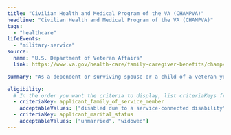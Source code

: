 ```yaml
---
title: "Civilian Health and Medical Program of the VA (CHAMPVA)"
headline: "Civilian Health and Medical Program of the VA (CHAMPVA)"
tags:
  - "healthcare"
lifeEvents:
  - "military-service"
source:
  name: "U.S. Department of Veteran Affairs"
  link: https://www.va.gov/health-care/family-caregiver-benefits/champva/

summary: "As a dependent or surviving spouse or a child of a veteran you may be eligible for health insurance that covers the cost of some of your health care services and supplies, including pharmacy benefits."

eligibility:
  # In the order you want the criteria to display, list criteriaKeys from the csv here, each followed by a comma-separated list of which values indicate eligibility for that criteria. Wrap individual values in quotes if they have inner commas.
  - criteriaKey: applicant_family_of_service_member
    acceptableValues: ["disabled due to a service-connected disability"]
  - criteriaKey: applicant_marital_status
    acceptableValues: ["unmarried", "widowed"]
---
```

